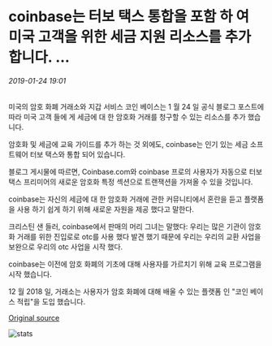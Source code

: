 # coinbase는 터보 택스 통합을 포함 하 여 미국 고객을 위한 세금 지원 리소스를 추가 합니다. ...

###### 2019-01-24 19:01

미국의 암호 화폐 거래소와 지갑 서비스 코인 베이스는 1 월 24 일 공식 블로그 포스트에 따라 미국 고객 들에 게 세금에 대 한 암호화 거래를 청구할 수 있는 리소스를 추가 했습니다.

암호화 및 세금에 교육 가이드를 추가 하는 것 외에도, coinbase는 인기 있는 세금 소프트웨어 터보 택스와 통합 되어 있습니다.

블로그 게시물에 따르면, Coinbase.com와 coinbase 프로의 사용자가 자동으로 터보 택스 프리미어의 새로운 암호화 특정 섹션으로 트랜잭션을 가져올 수 있을 것입니다.

coinbase는 자신의 세금에 대 한 암호화 거래에 관한 커뮤니티에서 혼란을 듣고 플랫폼을 사용 하기 쉽게 하기 위해 새로운 자원을 제공 했다고 말한다.

크리스틴 샌 들러, coinbase에서 판매의 머리 그녀는 말했다: 우리는 많은 기관이 암호화 거래를 위한 진입로로 otc를 사용 했다 발견 했기 때문에 우리는 우리의 교환 사업을 보완으로 우리의 otc 사업을 시작 했다.

coinbase는 이전에 암호 화폐의 기초에 대해 사용자를 가르치기 위해 교육 프로그램을 시작 했습니다.

12 월 2018 일, 거래소는 사용자가 암호 화폐에 대해 배울 수 있는 플랫폼 인 "코인 베이스 적립"을 도입 했습니다.

[Original source](https://cointelegraph.com/news/coinbase-adds-tax-support-resources-for-us-customers-including-turbotax-integration)

![stats](https://c.statcounter.com/11760860/0/a89fa40b/1/ "stats")